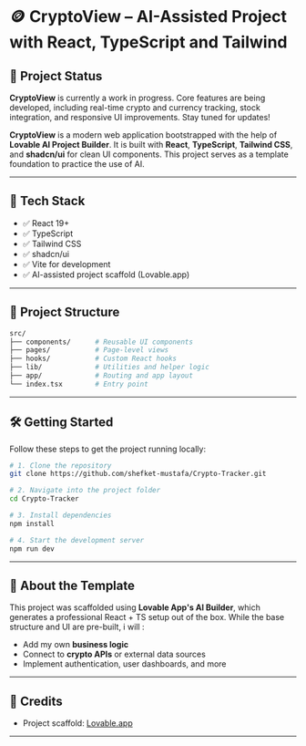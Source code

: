 # 🪙 CryptoView – AI-Assisted Project with React, TypeScript and Tailwind 

## 🚧 Project Status

**CryptoView** is currently a work in progress. Core features are being developed, including real-time crypto and currency tracking, stock integration, and responsive UI improvements. Stay tuned for updates!


**CryptoView** is a modern web application bootstrapped with the help of **Lovable AI Project Builder**. 
It is built with **React**, **TypeScript**, **Tailwind CSS**, and **shadcn/ui** for clean UI components. 
This project serves as a template foundation to practice the use of AI.

---

## 🚀 Tech Stack

- ✅ React 19+
- ✅ TypeScript
- ✅ Tailwind CSS
- ✅ shadcn/ui
- ✅ Vite for development
- ✅ AI-assisted project scaffold (Lovable.app)

---

## 📂 Project Structure

```bash
src/
├── components/      # Reusable UI components
├── pages/           # Page-level views
├── hooks/           # Custom React hooks
├── lib/             # Utilities and helper logic
├── app/             # Routing and app layout
└── index.tsx        # Entry point
```

---

## 🛠️ Getting Started

Follow these steps to get the project running locally:

```bash
# 1. Clone the repository
git clone https://github.com/shefket-mustafa/Crypto-Tracker.git

# 2. Navigate into the project folder
cd Crypto-Tracker

# 3. Install dependencies
npm install

# 4. Start the development server
npm run dev
```

---


## 🧠 About the Template

This project was scaffolded using **Lovable App's AI Builder**, which generates a professional React + TS setup out of the box. While the base structure and UI are pre-built, i will
:
- Add my own **business logic**
- Connect to **crypto APIs** or external data sources
- Implement authentication, user dashboards, and more

---


## 🙌 Credits

- Project scaffold: [Lovable.app](https://lovable.app)

---
